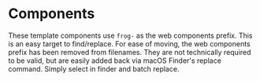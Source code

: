 # Components

These template components use `frog-` as the web components prefix. This is an easy target to find/replace. For ease of
moving, the web components prefix has been removed from filenames. They are not technically required to be valid, but
are easily added back via macOS Finder's replace command. Simply select in finder and batch replace.
